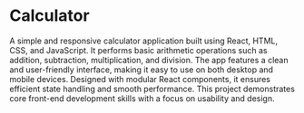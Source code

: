 # Calculator

A simple and responsive calculator application built using React, HTML, CSS, and JavaScript. It performs basic arithmetic operations such as addition, subtraction, multiplication, and division. The app features a clean and user-friendly interface, making it easy to use on both desktop and mobile devices. Designed with modular React components, it ensures efficient state handling and smooth performance. This project demonstrates core front-end development skills with a focus on usability and design.
